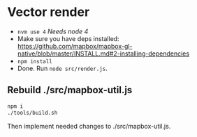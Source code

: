 # Vector render

* `nvm use 4` *Needs node 4*
* Make sure you have deps installed: https://github.com/mapbox/mapbox-gl-native/blob/master/INSTALL.md#2-installing-dependencies
* `npm install`
* Done. Run `node src/render.js`.


## Rebuild ./src/mapbox-util.js

```bash
npm i
./tools/build.sh
```

Then implement needed changes to ./src/mapbox-util.js.


